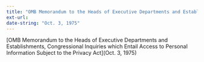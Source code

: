```yaml
---
title: "OMB Memorandum to the Heads of Executive Departments and Establishments, Congressional Inquiries which Entail Access to Personal Information Subject to the Privacy Act"
ext-url:
date-string: "Oct. 3, 1975"
---
```

[OMB Memorandum to the Heads of Executive Departments and Establishments, Congressional Inquiries which Entail Access to Personal Information Subject to the Privacy Act](Oct. 3, 1975)
